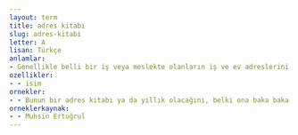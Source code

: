 ```yaml
---
layout: term
title: adres kitabı
slug: adres-kitabi
letter: A
lisan: Türkçe
anlamlar:
- Genellikle belli bir iş veya meslekte olanların iş ve ev adreslerini toplu olarak gösteren kitap
ozellikler:
- - isim
ornekler:
- - Bunun bir adres kitabı ya da yıllık olacağını, belki ona baka baka uykuya dalabileceğimi düşünerek, kitabı alıp yeniden uzandım.
orneklerkaynak:
- - Muhsin Ertuğrul
---
```

